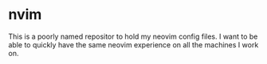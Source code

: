 # nvim

This is a poorly named repositor to hold my neovim config files.
I want to be able to quickly have the same neovim experience on all the machines I work on.
